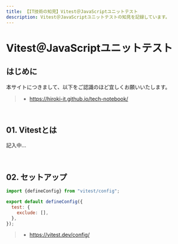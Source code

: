 ```yaml
---
title: 【IT技術の知見】Vitest＠JavaScriptユニットテスト
description: Vitest＠JavaScriptユニットテストの知見を記録しています。
---
```


# Vitest＠JavaScriptユニットテスト

## はじめに

本サイトにつきまして、以下をご認識のほど宜しくお願いいたします。

> - https://hiroki-it.github.io/tech-notebook/

<br>

## 01. Vitestとは

記入中...

<br>

## 02. セットアップ

```javascript
import {defineConfig} from "vitest/config";

export default defineConfig({
  test: {
    exclude: [],
  },
});
```

> - https://vitest.dev/config/

<br>
